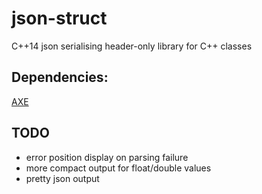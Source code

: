 # json-struct
C++14 json serialising header-only library for C++ classes

## Dependencies:

[AXE](https://github.com/skepner/axe)

## TODO

- error position display on parsing failure
- more compact output for float/double values
- pretty json output
